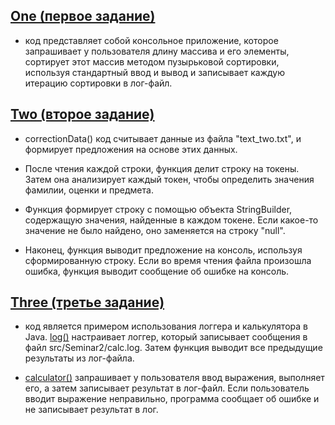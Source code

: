 ## [One (первое задание)](https://github.com/SergeiSlobodchikov/Java/blob/main/src/Seminar2/One.java)
- код представляет собой консольное приложение, которое запрашивает у пользователя длину массива и его элементы, сортирует этот массив методом пузырьковой сортировки, используя стандартный ввод и вывод и записывает каждую итерацию сортировки в лог-файл.

## [Two (второе задание)](https://github.com/SergeiSlobodchikov/Java/blob/main/src/Seminar2/Two.java) 
- correctionData() код считывает данные из файла "text_two.txt", и формирует предложения на основе этих данных.
- После чтения каждой строки, функция делит строку на токены. Затем она анализирует каждый токен, чтобы определить значения фамилии, оценки и предмета.

- Функция формирует строку с помощью объекта StringBuilder, содержащую значения, найденные в каждом токене. Если какое-то значение не было найдено, оно заменяется на строку "null".

- Наконец, функция выводит предложение на консоль, используя сформированную строку. Если во время чтения файла произошла ошибка, функция выводит сообщение об ошибке на консоль.

## [Three (третье задание)](https://github.com/SergeiSlobodchikov/Java/blob/main/src/Seminar2/Three.java) 
- код является примером использования логгера и калькулятора в Java. [log()](https://github.com/SergeiSlobodchikov/Java/blob/569712b50d89c1caa75591dbece326ede3b777d4/src/Seminar2/Three.java#L18) настраивает логгер, который записывает сообщения в файл src/Seminar2/calc.log. Затем функция выводит все предыдущие результаты из лог-файла.

- [calculator()](https://github.com/SergeiSlobodchikov/Java/blob/569712b50d89c1caa75591dbece326ede3b777d4/src/Seminar2/Three.java#L49) запрашивает у пользователя ввод выражения, выполняет его, а затем записывает результат в лог-файл. Если пользователь вводит выражение неправильно, программа сообщает об ошибке и не записывает результат в лог.